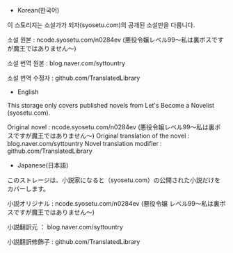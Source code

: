 - Korean(한국어)

이 스토리지는 소설가가 되자(syosetu.com)의 공개된 소설만을 다룹니다.


소설 원본 : ncode.syosetu.com/n0284ev (悪役令嬢レベル99～私は裏ボスですが魔王ではありません～)

소설 번역 원본 : blog.naver.com/syttountry

소설 번역 수정자 : github.com/TranslatedLibrary


- English

This storage only covers published novels from Let's Become a Novelist (syosetu.com).


Original novel : ncode.syosetu.com/n0284ev (悪役令嬢レベル99～私は裏ボスですが魔王ではありません～)
Original translation of the novel : blog.naver.com/syttountry
Novel translation modifier : github.com/TranslatedLibrary


- Japanese(日本語)

このストレージは、小説家になると（syosetu.com）の公開された小説だけをカバーします。


小説オリジナル : ncode.syosetu.com/n0284ev (悪役令嬢 レベル99～私は裏ボスですが魔王ではありません～)

小説翻訳元 ： blog.naver.com/syttountry

小説翻訳修飾子 : github.com/TranslatedLibrary
